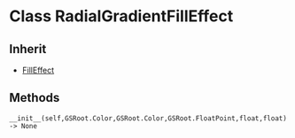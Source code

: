 # Class RadialGradientFillEffect

## Inherit

* [FillEffect](FillEffect.md)

## Methods

```
__init__(self,GSRoot.Color,GSRoot.Color,GSRoot.FloatPoint,float,float) -> None
```
